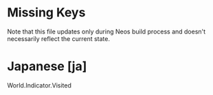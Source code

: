 # Missing Keys
Note that this file updates only during Neos build process and doesn't necessarily reflect the current state.

# Japanese [ja]
World.Indicator.Visited  

